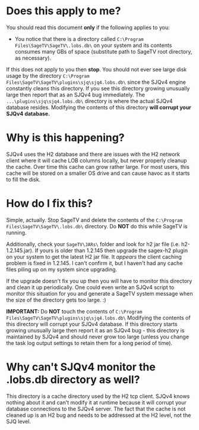 # Does this apply to me? #

You should read this document **only** if the following applies to you:

  * You notice that there is a directory called `C:\Program Files\SageTV\SageTV\.lobs.db\` on your system and its contents consumes many GBs of space (substitute path to SageTV root directory, as necessary).

If this does not apply to you then **stop**.  You should not ever see large disk usage by the directory `C:\Program Files\SageTV\SageTV\plugins\sjq\sjq4.lobs.db\` since the SJQv4 engine constantly cleans this directory.  If you see this directory growing unusually large then report that as an SJQv4 bug immediately.  The `...\plugins\sjq\sjq4.lobs.db\` directory is where the actual SJQv4 database resides.  Modifying the contents of this directory **will corrupt your SJQv4 database.**

# Why is this happening? #

SJQv4 uses the H2 database and there are issues with the H2 network client where it will cache LOB columns locally, but never properly cleanup the cache.  Over time this cache can grow rather large.  For most users, this cache will be stored on a smaller OS drive and can cause havoc as it starts to fill the disk.

# How do I fix this? #

Simple, actually.  Stop SageTV and delete the contents of the `C:\Program Files\SageTV\SageTV\.lobs.db\` directory.  Do **NOT** do this while SageTV is running.

Additionally, check your `SageTV\JARs\` folder and look for h2 jar file (i.e. h2-1.2.145.jar).  If yours is older than 1.2.145 then upgrade the sagex-h2 plugin on your system to get the latest H2 jar file.  It _appears_ the client caching problem is fixed in 1.2.145.  I can't confirm it, but I haven't had any cache files piling up on my system since upgrading.

If the upgrade doesn't fix you up then you will have to monitor this directory and clean it up periodically.  One could even write an SJQv4 script to monitor this situation for you and generate a SageTV system message when the size of the directory gets too large. :)

**IMPORTANT:** Do **NOT** touch the contents of `C:\Program Files\SageTV\SageTV\plugins\sjq\sjq4.lobs.db\`  Modifying the contents of this directory will corrupt your SJQv4 database.  If this directory starts growing unusually large then report it as an SJQv4 bug - this directory is maintained by SJQv4 and should never grow too large (unless you change the task log output settings to retain them for a long period of time).

# Why can't SJQv4 monitor the .lobs.db directory as well? #

This directory is a cache directory used by the H2 tcp client.  SJQv4 knows nothing about it and can't modify it at runtime because it will corrupt your database connections to the SJQv4 server.  The fact that the cache is not cleaned up is an H2 bug and needs to be addressed at the H2 level, not the SJQ level.